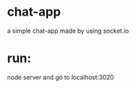 # chat-app
a simple chat-app made by using socket.io

# run:  
node server and go to localhost:3020  
